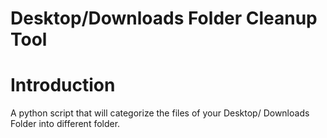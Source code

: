 # Desktop/Downloads Folder Cleanup Tool
# Introduction
A python script that will categorize the files of your Desktop/ Downloads Folder into different folder.
